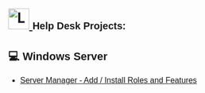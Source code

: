 <h1>
  <a href="https://www.linkedin.com/in/rashadhagen/">
    <img src="https://i.imgur.com/bYUDnOO.png" alt="LinkedIn" width="42px" />
  </a> 
  <span style="font-family: Arial, sans-serif; font-size: 20px; font-weight: bold;">Help Desk Projects:</span> 
  <br/>
</h1>

<h2 style="font-family: Arial, sans-serif; font-size: 22px; font-weight: bold;">💻 Windows Server</h2>

<ul>
  <li><a href="https://github.com/RashadHagen/Server-Manager-Add-Install-Roles-and-Featues/tree/main" <strong style="font-family: Arial, sans-serif; font-size: 16px;">Server Manager - Add / Install Roles and Features</strong></a></li>
